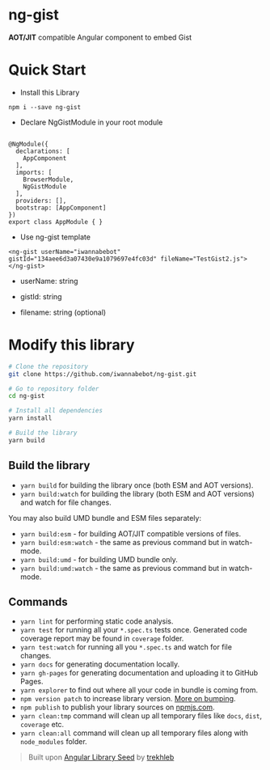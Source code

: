 # ng-gist
**AOT/JIT** compatible Angular component to embed Gist

# Quick Start 

 - Install this Library

`npm i --save ng-gist`

 - Declare NgGistModule in your root module

```import { NgGistModule } from 'ng-gist'

@NgModule({
  declarations: [
    AppComponent
  ],
  imports: [
    BrowserModule,
    NgGistModule
  ],
  providers: [],
  bootstrap: [AppComponent]
})
export class AppModule { }
```
 - Use ng-gist template

```<ng-gist userName="iwannabebot"  gistId="134aee6d3a07430e9a1079697e4fc03d" fileName="TestGist2.js"></ng-gist>```

   - userName: string

   - gistId:  string
   
   - filename: string (optional)


# Modify this library 

```bash
# Clone the repository
git clone https://github.com/iwannabebot/ng-gist.git

# Go to repository folder
cd ng-gist

# Install all dependencies
yarn install

# Build the library
yarn build
```
## Build the library
- `yarn build` for building the library once (both ESM and AOT versions).
- `yarn build:watch` for building the library (both ESM and AOT versions) and watch for file changes.

You may also build UMD bundle and ESM files separately:
- `yarn build:esm` - for building AOT/JIT compatible versions of files.
- `yarn build:esm:watch` - the same as previous command but in watch-mode.
- `yarn build:umd` - for building UMD bundle only.
- `yarn build:umd:watch` - the same as previous command but in watch-mode.


## Commands
- `yarn lint` for performing static code analysis.
- `yarn test` for running all your `*.spec.ts` tests once. Generated code coverage report may be found in `coverage` folder.
- `yarn test:watch` for running all you `*.spec.ts` and watch for file changes.
- `yarn docs` for generating documentation locally.
- `yarn gh-pages` for generating documentation and uploading it to GitHub Pages.
- `yarn explorer` to find out where all your code in bundle is coming from.
- `npm version patch` to increase library version. [More on bumping](https://docs.npmjs.com/cli/version).
- `npm publish` to publish your library sources on [npmjs.com](https://www.npmjs.com/).
- `yarn clean:tmp` command will clean up all temporary files like `docs`, `dist`, `coverage` etc.
- `yarn clean:all` command will clean up all temporary files along with `node_modules` folder. 

> Built upon [Angular Library Seed](https://github.com/trekhleb/angular-library-seed) by [trekhleb](https://github.com/trekhleb)